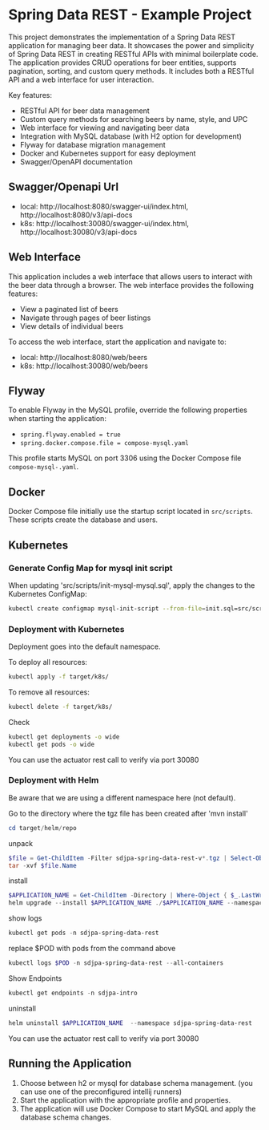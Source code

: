 # Spring Data REST - Example Project

This project demonstrates the implementation of a Spring Data REST application for managing beer data. It showcases the power and simplicity of Spring Data REST in creating RESTful APIs with minimal boilerplate code. The application provides CRUD operations for beer entities, supports pagination, sorting, and custom query methods. It includes both a RESTful API and a web interface for user interaction.

Key features:
- RESTful API for beer data management
- Custom query methods for searching beers by name, style, and UPC
- Web interface for viewing and navigating beer data
- Integration with MySQL database (with H2 option for development)
- Flyway for database migration management
- Docker and Kubernetes support for easy deployment
- Swagger/OpenAPI documentation

## Swagger/Openapi Url

- local: http://localhost:8080/swagger-ui/index.html, http://localhost:8080/v3/api-docs
- k8s: http://localhost:30080/swagger-ui/index.html, http://localhost:30080/v3/api-docs

## Web Interface

This application includes a web interface that allows users to interact with the beer data through a browser. The web interface provides the following features:

- View a paginated list of beers
- Navigate through pages of beer listings
- View details of individual beers

To access the web interface, start the application and navigate to:

- local: http://localhost:8080/web/beers
- k8s: http://localhost:30080/web/beers


## Flyway

To enable Flyway in the MySQL profile, override the following properties when starting the application:
- `spring.flyway.enabled = true`
- `spring.docker.compose.file = compose-mysql.yaml`

This profile starts MySQL on port 3306 using the Docker Compose file `compose-mysql-.yaml`.

## Docker

Docker Compose file initially use the startup script located in `src/scripts`. These scripts create the database and users.

## Kubernetes

### Generate Config Map for mysql init script

When updating 'src/scripts/init-mysql-mysql.sql', apply the changes to the Kubernetes ConfigMap:
```bash
kubectl create configmap mysql-init-script --from-file=init.sql=src/scripts/init-mysql.sql --dry-run=client -o yaml | Out-File -Encoding utf8 k8s/mysql-init-script-configmap.yaml
```

### Deployment with Kubernetes

Deployment goes into the default namespace.

To deploy all resources:
```bash
kubectl apply -f target/k8s/
```

To remove all resources:
```bash
kubectl delete -f target/k8s/
```

Check
```bash
kubectl get deployments -o wide
kubectl get pods -o wide
```

You can use the actuator rest call to verify via port 30080

### Deployment with Helm

Be aware that we are using a different namespace here (not default).

Go to the directory where the tgz file has been created after 'mvn install'
```powershell
cd target/helm/repo
```

unpack
```powershell
$file = Get-ChildItem -Filter sdjpa-spring-data-rest-v*.tgz | Select-Object -First 1
tar -xvf $file.Name
```

install
```powershell
$APPLICATION_NAME = Get-ChildItem -Directory | Where-Object { $_.LastWriteTime -ge $file.LastWriteTime } | Select-Object -ExpandProperty Name
helm upgrade --install $APPLICATION_NAME ./$APPLICATION_NAME --namespace sdjpa-spring-data-rest --create-namespace --wait --timeout 5m --debug
```

show logs
```powershell
kubectl get pods -n sdjpa-spring-data-rest
```

replace $POD with pods from the command above
```powershell
kubectl logs $POD -n sdjpa-spring-data-rest --all-containers
```

Show Endpoints
```powershell
kubectl get endpoints -n sdjpa-intro
```

uninstall
```powershell
helm uninstall $APPLICATION_NAME  --namespace sdjpa-spring-data-rest
```

You can use the actuator rest call to verify via port 30080

## Running the Application
1. Choose between h2 or mysql for database schema management. (you can use one of the preconfigured intellij runners)
2. Start the application with the appropriate profile and properties.
3. The application will use Docker Compose to start MySQL and apply the database schema changes.